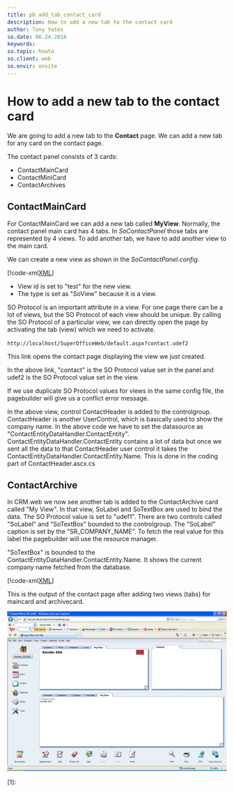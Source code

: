 ```yaml
---
title: pb_add_tab_contact_card
description: How to add a new tab to the contact card
author: Tony Yates
so.date: 06.24.2016
keywords:
so.topic: howto
so.client: web
so.envir: onsite
---
```


# How to add a new tab to the contact card

We are going to add a new tab to the **Contact** page. We can add a new tab for any card on the contact page.

The contact panel consists of 3 cards:

* ContactMainCard
* ContactMiniCard
* ContactArchives

## ContactMainCard

For ContactMainCard we can add a new tab called **MyView**. Normally, the contact panel main card has 4 tabs. In *SoContactPanel* those tabs are represented by 4 views. To add another tab, we have to add another view to the main card.

We can create a new view as shown in the *SoContactPanel.config*.

[!code-xml[XML](includes/socontactpanel-main.xml)]

* View id is set to "test" for the new view.
* The type is set as "SoView" because it is a view.

SO Protocol is an important attribute in a view. For one page there can be a lot of views, but the SO Protocol of each view should be unique. By calling the SO Protocol of a particular view, we can directly open the page by activating the tab (view) which we need to activate.

`http://localhost/SuperOfficeWeb/default.aspx?contact.udef2`

This link opens the contact page displaying the view we just created.

In the above link, "contact" is the SO Protocol value set in the panel and udef2 is the SO Protocol value set in the view.

If we use duplicate SO Protocol values for views in the same config file, the pagebuilder will give us a conflict error message.

In the above view, control ContactHeader is added to the controlgroup. ContactHeader is another UserControl, which is basically used to show the company name. In the above code we have to set the datasource as "ContactEntityDataHandler.ContactEntity". ContactEntityDataHandler.ContactEntity contains a lot of data but once we sent all the data to that ContactHeader user control it takes the ContactEntityDataHandler.ContactEntity.Name. This is done in the coding part of ContactHeader.ascx.cs

## ContactArchive

In CRM.web we now see another tab is added to the ContactArchive card called "My View". In that view, SoLabel and SoTextBox are used to bind the data. The SO Protocol value is set to "udef1". There are two controls called "SoLabel" and "SoTextBox" bounded to the controlgroup. The "SoLabel" caption is set by the "SR\_COMPANY\_NAME". To fetch the real value for this label the pagebuilder will use the resource manager.

<!-- TODO link to the strings internationalization doc -->

"SoTextBox" is bounded to the ContactEntityDataHandler.ContactEntity.Name. It shows the current company name fetched from the database.

[!code-xml[XML](includes/socontactpanel-archive.xml)]

This is the output of the contact page after adding two views (tabs) for maincard and archivecard.

![01][img1]

<!-- Referenced links -->
[1]:

<!-- Referenced images -->
[img1]: media/image001.jpg
